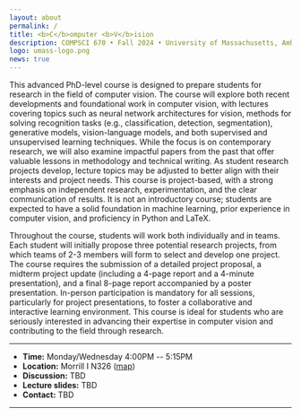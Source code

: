 ```yaml
---
layout: about
permalink: /
title: <b>C</b>omputer <b>V</b>ision
description: COMPSCI 670 • Fall 2024 • University of Massachusetts, Amherst
logo: umass-logo.png
news: true
---
```


This advanced PhD-level course is designed to prepare students for research in the field of computer vision. The course will explore both recent developments and foundational work in computer vision, with lectures covering topics such as neural network architectures for vision, methods for solving recognition tasks (e.g., classification, detection, segmentation), generative models, vision-language models, and both supervised and unsupervised learning techniques. While the focus is on contemporary research, we will also examine impactful papers from the past that offer valuable lessons in methodology and technical writing. As student research projects develop, lecture topics may be adjusted to better align with their interests and project needs. This course is project-based, with a strong emphasis on independent research, experimentation, and the clear communication of results. It is not an introductory course; students are expected to have a solid foundation in machine learning, prior experience in computer vision, and proficiency in Python and LaTeX.

Throughout the course, students will work both individually and in teams. Each student will initially propose three potential research projects, from which teams of 2-3 members will form to select and develop one project. The course requires the submission of a detailed project proposal, a midterm project update (including a 4-page report and a 4-minute presentation), and a final 8-page report accompanied by a poster presentation. In-person participation is mandatory for all sessions, particularly for project presentations, to foster a collaborative and interactive learning environment. This course is ideal for students who are seriously interested in advancing their expertise in computer vision and contributing to the field through research.

***

- **Time:** Monday/Wednesday 4:00PM -- 5:15PM
- **Location:** Morrill I N326 ([map](https://maps.app.goo.gl/VncChtjY8DPkriS26))
- **Discussion:** TBD
- **Lecture slides:** TBD
- **Contact:** TBD

***
